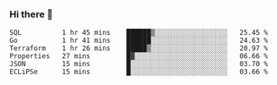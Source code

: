 ### Hi there 👋


<!--START_SECTION:waka-->

```text
SQL          1 hr 45 mins    ██████▒░░░░░░░░░░░░░░░░░░   25.45 %
Go           1 hr 41 mins    ██████░░░░░░░░░░░░░░░░░░░   24.63 %
Terraform    1 hr 26 mins    █████▒░░░░░░░░░░░░░░░░░░░   20.97 %
Properties   27 mins         █▓░░░░░░░░░░░░░░░░░░░░░░░   06.66 %
JSON         15 mins         █░░░░░░░░░░░░░░░░░░░░░░░░   03.70 %
ECLiPSe      15 mins         █░░░░░░░░░░░░░░░░░░░░░░░░   03.66 %
```

<!--END_SECTION:waka-->

<!--
**ssrahul96/ssrahul96** is a ✨ _special_ ✨ repository because its `README.md` (this file) appears on your GitHub profile.

Here are some ideas to get you started:

- 🔭 I’m currently working on ...
- 🌱 I’m currently learning ...
- 👯 I’m looking to collaborate on ...
- 🤔 I’m looking for help with ...
- 💬 Ask me about ...
- 📫 How to reach me: ...
- 😄 Pronouns: ...
- ⚡ Fun fact: ...
-->
